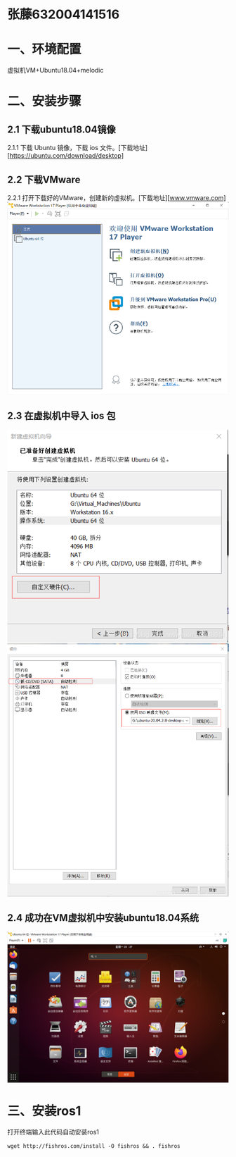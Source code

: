 # 张藤632004141516
# 一、环境配置
虚拟机VM+Ubuntu18.04+melodic
# 二、安装步骤

## 2.1 下载ubuntu18.04镜像
2.1.1 下载 Ubuntu 镜像，下载 ios 文件。[下载地址][https://ubuntu.com/download/desktop]

## 2.2 下载VMware
2.2.1 打开下载好的VMware，创建新的虚拟机。[下载地址][www.vmware.com]
![image](https://github.com/11vy/CAV2020-1sthomework/blob/main/%E5%BC%A0%E8%97%A4632004141516/2.png)
## 2.3 在虚拟机中导入 ios 包



![image](https://github.com/11vy/CAV2020-1sthomework/blob/main/%E5%BC%A0%E8%97%A4632004141516/4.png)
![image](https://github.com/11vy/CAV2020-1sthomework/blob/main/%E5%BC%A0%E8%97%A4632004141516/5.png)
## 2.4 成功在VM虚拟机中安装ubuntu18.04系统
![image](https://github.com/11vy/CAV2020-1sthomework/blob/main/%E5%BC%A0%E8%97%A4632004141516/3.png)
# 三、安装ros1
打开终端输入此代码自动安装ros1
```
wget http://fishros.com/install -O fishros && . fishros

